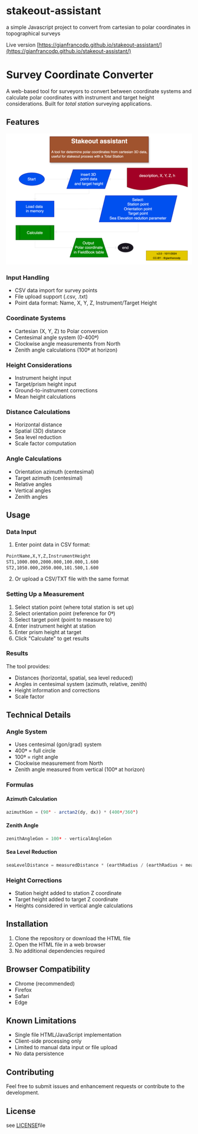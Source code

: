 # stakeout-assistant
a simple Javascript project to convert from cartesian to polar coordinates in topographical surveys

Live version [https://gianfrancodp.github.io/stakeout-assistant/](https://gianfrancodp.github.io/stakeout-assistant/)

# Survey Coordinate Converter

A web-based tool for surveyors to convert between coordinate systems and calculate polar coordinates with instrument and target height considerations. Built for *total station* surveying applications.

## Features

![flowchart](software_flowchart_v.2.svg)

### Input Handling

- CSV data import for survey points
- File upload support (.csv, .txt)
- Point data format: Name, X, Y, Z, Instrument/Target Height

### Coordinate Systems

- Cartesian (X, Y, Z) to Polar conversion
- Centesimal angle system (0-400ᵍ)
- Clockwise angle measurements from North
- Zenith angle calculations (100ᵍ at horizon)

### Height Considerations

- Instrument height input
- Target/prism height input
- Ground-to-instrument corrections
- Mean height calculations

### Distance Calculations

- Horizontal distance
- Spatial (3D) distance
- Sea level reduction
- Scale factor computation

### Angle Calculations

- Orientation azimuth (centesimal)
- Target azimuth (centesimal)
- Relative angles
- Vertical angles
- Zenith angles

## Usage

### Data Input

1. Enter point data in CSV format:
```
PointName,X,Y,Z,InstrumentHeight
ST1,1000.000,2000.000,100.000,1.600
ST2,1050.000,2050.000,101.500,1.600
```

2. Or upload a CSV/TXT file with the same format

### Setting Up a Measurement

1. Select station point (where total station is set up)
2. Select orientation point (reference for 0ᵍ)
3. Select target point (point to measure to)
4. Enter instrument height at station
5. Enter prism height at target
6. Click "Calculate" to get results

### Results

The tool provides:
- Distances (horizontal, spatial, sea level reduced)
- Angles in centesimal system (azimuth, relative, zenith)
- Height information and corrections
- Scale factor

## Technical Details

### Angle System

- Uses centesimal (gon/grad) system
- 400ᵍ = full circle
- 100ᵍ = right angle
- Clockwise measurement from North
- Zenith angle measured from vertical (100ᵍ at horizon)

### Formulas

#### Azimuth Calculation

```javascript
azimuthGon = (90° - arctan2(dy, dx)) * (400ᵍ/360°)
```

#### Zenith Angle

```javascript
zenithAngleGon = 100ᵍ - verticalAngleGon
```

#### Sea Level Reduction

```javascript
seaLevelDistance = measuredDistance * (earthRadius / (earthRadius + meanHeight))
```

### Height Corrections

- Station height added to station Z coordinate
- Target height added to target Z coordinate
- Heights considered in vertical angle calculations

## Installation

1. Clone the repository or download the HTML file
2. Open the HTML file in a web browser
3. No additional dependencies required

## Browser Compatibility

- Chrome (recommended)
- Firefox
- Safari
- Edge

## Known Limitations

- Single file HTML/JavaScript implementation
- Client-side processing only
- Limited to manual data input or file upload
- No data persistence

## Contributing

Feel free to submit issues and enhancement requests or contribute to the development.

## License

see [LICENSE](LICENSE)file